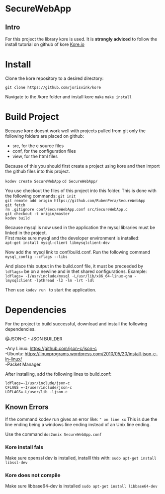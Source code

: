 # SecureWebApp

## Intro
For this project the library kore is used. 
It is **strongly adviced** to follow the install tutorial on github of kore
[Kore.io](https://github.com/jorisvink/kore)

# Install
Clone the kore repository to a desired directory:

`git clone https://github.com/jorisvink/kore`

Navigate to the /kore folder and install kore
`make` 
`make install`


# Build Project
Because kore doesnt work well with projects pulled from git only the following folders are placed on github:
* src, for the c source files
* conf, for the configuration files
* view, for the html files

Because of this you should first create a project using kore and then import the github files into this project.

`kodev create SecureWebApp`
`cd SecureWebApp/` 


You use checkout the files of this project into this folder.
This is done with the following commands:
`git init`  
`git remote add origin https://github.com/RubenPera/SecureWebApp`  
`git fetch`  
`rm .gitignore conf/SecureWebApp.conf src/SecureWebApp.c`  
`git checkout -t origin/master`  
`kodev build`


Because mysql is now used in the application the mysql libraries must be linked in the project.  
First make sure mysql and the developer environment is installed:  
`apt-get install mysql-client libmysqlclient-dev`


Now add the mysql link to conf/build.conf. Run the following command   
`mysql_config --cflags --libs`

And place this output in the build.conf file, it must be preceeded by `ldflags=` be on a newline and in thet shared configurations.
Example:  
`ldflags= -I/usr/include/mysql -L/usr/lib/x86_64-linux-gnu -lmysqlclient -lpthread -lz -lm -lrt -ldl`

Then use `kodev run ` to start the application.

# Dependencies 
For the project to build successful, download and install the following dependencies.

@JSON-C - JSON BUILDER  

-Any Linux: https://github.com/json-c/json-c<br>
-Ubuntu: https://linuxprograms.wordpress.com/2010/05/20/install-json-c-in-linux/<br>
-Packet Manager.<br>

After installing, add the following lines to build.conf:

`ldflags=-I/usr/include/json-c`<br>
`CFLAGS =-I/user/include/json-c`<br>
`LDFLAGS=-L/user/lib -ljson-c`<br>


## Known Errors

If the command kodev run gives an error like: 
`" on line xx`
This is due the line ending being a windows line ending instead of an Unix line ending. 

Use the command 
`dos2unix SecureWebApp.conf`

### Kore install fals
Make sure openssl dev is installed, installl this with:
`sudo apt-get install libssl-dev`

### Kore does not compile
Make sure libbase64-dev is installed
`sudo apt-get install libbase64-dev`
